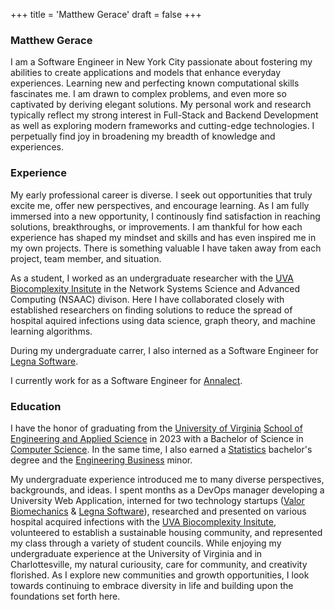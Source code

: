 +++
title = 'Matthew Gerace'
draft = false
+++

### **Matthew Gerace**
I am a Software Engineer in New York City passionate about fostering my abilities to create applications and models that enhance everyday experiences. Learning new and perfecting known computational skills fascinates me. I am drawn to complex problems, and even more so captivated by deriving elegant solutions. My personal work and research typically reflect my strong interest in Full-Stack and Backend Development as well as exploring modern frameworks and cutting-edge technologies. I perpetually find joy in broadening my breadth of knowledge and experiences.

### **Experience**

My early professional career is diverse. I seek out opportunities that truly excite me, offer new perspectives, and encourage learning. As I am fully immersed into a new opportunity, I continously find satisfaction in reaching solutions, breakthroughs, or improvements. I am thankful for how each experience has shaped my mindset and skills and has even inspired me in my own projects. There is something valuable I have taken away from each project, team member, and situation.

As a student, I worked as an undergraduate researcher with the [UVA Biocomplexity Insitute](https://biocomplexity.virginia.edu/) in the Network Systems Science and Advanced Computing (NSAAC) divison. Here I have collaborated closely with established researchers on finding solutions to reduce the spread of hospital aquired infections using data science, graph theory, and machine learning algorithms.

During my undergraduate carrer, I also interned as a Software Engineer for [Legna Software](https://www.legnasoftware.com/).

I currently work for as a Software Engineer for [Annalect](https://www.annalect.com/).

### **Education**

I have the honor of graduating from the [University of Virginia](https://www.virginia.edu/) [School of Engineering and Applied Science](https://engineering.virginia.edu/) in 2023 with a Bachelor of Science in [Computer Science](https://engineering.virginia.edu/departments/computer-science). In the same time, I also earned a [Statistics](https://statistics.as.virginia.edu) bachelor's degree and the [Engineering Business](https://engineering.virginia.edu/departments/engineering-and-society/entrepreneurship-and-business) minor. 

My undergraduate experience introduced me to many diverse perspectives, backgrounds, and ideas. I spent months as a DevOps manager developing a University Web Application, interned for two technology startups ([Valor Biomechanics](https://www.valorbiomechanics.com/) & [Legna Software](https://www.legnasoftware.com/)), researched and presented on various hospital acquired infections with the [UVA Biocomplexity Insitute](https://biocomplexity.virginia.edu/), volunteered to establish a sustainable housing community, and represented my class through a variety of student councils. While enjoying my undergraduate experience at the University of Virginia and in Charlottesville, my natural curiousity, care for community, and creativity florished. As I explore new communities and growth opportunities, I look towards continuing to embrace diversity in life and building upon the foundations set forth here.